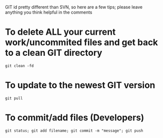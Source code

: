 GIT id pretty different than SVN, so here are a few tips; please leave anything you think helpful in the comments

# To delete ALL your current work/uncommited files and get back to a clean GIT directory #

`git clean -fd`

# To update to the newest GIT version #

`git pull`

# To commit/add files (Developers) #

`git status; git add filename; git commit -m "message"; git push`